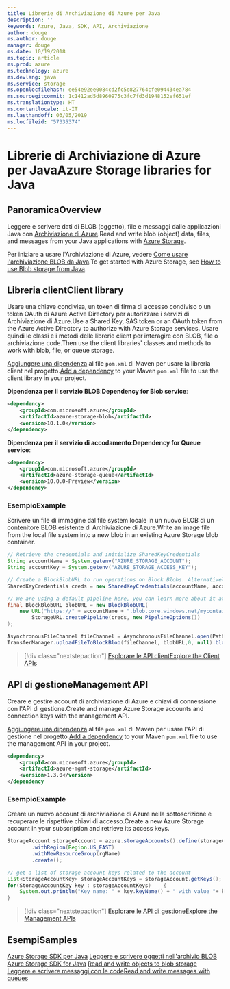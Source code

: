 ```yaml
---
title: Librerie di Archiviazione di Azure per Java
description: ''
keywords: Azure, Java, SDK, API, Archiviazione
author: douge
ms.author: douge
manager: douge
ms.date: 10/19/2018
ms.topic: article
ms.prod: azure
ms.technology: azure
ms.devlang: java
ms.service: storage
ms.openlocfilehash: ee54e92ee0084cd2fc5e827764cfe094434ea784
ms.sourcegitcommit: 1c1412ad5d8960975c3fc7fd3d1948152ef651ef
ms.translationtype: HT
ms.contentlocale: it-IT
ms.lasthandoff: 03/05/2019
ms.locfileid: "57335374"
---
```

# <a name="azure-storage-libraries-for-java"></a><span data-ttu-id="51f8a-103">Librerie di Archiviazione di Azure per Java</span><span class="sxs-lookup"><span data-stu-id="51f8a-103">Azure Storage libraries for Java</span></span>

## <a name="overview"></a><span data-ttu-id="51f8a-104">Panoramica</span><span class="sxs-lookup"><span data-stu-id="51f8a-104">Overview</span></span>

<span data-ttu-id="51f8a-105">Leggere e scrivere dati di BLOB (oggetto), file e messaggi dalle applicazioni Java con [Archiviazione di Azure](/azure/storage/storage-introduction).</span><span class="sxs-lookup"><span data-stu-id="51f8a-105">Read and write blob (object) data, files, and messages from your Java applications with [Azure Storage](/azure/storage/storage-introduction).</span></span>

<span data-ttu-id="51f8a-106">Per iniziare a usare l'Archiviazione di Azure, vedere [Come usare l'archiviazione BLOB da Java](/azure/storage/blobs/storage-quickstart-blobs-java-v10).</span><span class="sxs-lookup"><span data-stu-id="51f8a-106">To get started with Azure Storage, see [How to use Blob storage from Java](/azure/storage/blobs/storage-quickstart-blobs-java-v10).</span></span>

## <a name="client-library"></a><span data-ttu-id="51f8a-107">Libreria client</span><span class="sxs-lookup"><span data-stu-id="51f8a-107">Client library</span></span>

<span data-ttu-id="51f8a-108">Usare una chiave condivisa, un token di firma di accesso condiviso o un token OAuth di Azure Active Directory per autorizzare i servizi di Archiviazione di Azure.</span><span class="sxs-lookup"><span data-stu-id="51f8a-108">Use a Shared Key, SAS token or an OAuth token from the Azure Active Directory to authorize with Azure Storage services.</span></span> <span data-ttu-id="51f8a-109">Usare quindi le classi e i metodi delle librerie client per interagire con BLOB, file o archiviazione code.</span><span class="sxs-lookup"><span data-stu-id="51f8a-109">Then use the client libraries' classes and methods to work with blob, file, or queue storage.</span></span> 

<span data-ttu-id="51f8a-110">[Aggiungere una dipendenza](https://maven.apache.org/guides/getting-started/index.html#How_do_I_use_external_dependencies) al file `pom.xml` di Maven per usare la libreria client nel progetto.</span><span class="sxs-lookup"><span data-stu-id="51f8a-110">[Add a dependency](https://maven.apache.org/guides/getting-started/index.html#How_do_I_use_external_dependencies) to your Maven `pom.xml` file to use the client library in your project.</span></span>   

<span data-ttu-id="51f8a-111">**Dipendenza per il servizio BLOB**:</span><span class="sxs-lookup"><span data-stu-id="51f8a-111">**Dependency for Blob service**:</span></span>
```XML
<dependency>
    <groupId>com.microsoft.azure</groupId>
    <artifactId>azure-storage-blob</artifactId>
    <version>10.1.0</version>
</dependency>
```

<span data-ttu-id="51f8a-112">**Dipendenza per il servizio di accodamento**:</span><span class="sxs-lookup"><span data-stu-id="51f8a-112">**Dependency for Queue service**:</span></span>
```XML
<dependency>
    <groupId>com.microsoft.azure</groupId>
    <artifactId>azure-storage-queue</artifactId>
    <version>10.0.0-Preview</version>
</dependency>
```


### <a name="example"></a><span data-ttu-id="51f8a-113">Esempio</span><span class="sxs-lookup"><span data-stu-id="51f8a-113">Example</span></span>

<span data-ttu-id="51f8a-114">Scrivere un file di immagine dal file system locale in un nuovo BLOB di un contenitore BLOB esistente di Archiviazione di Azure.</span><span class="sxs-lookup"><span data-stu-id="51f8a-114">Write an image file from the local file system into a new blob in an existing Azure Storage blob container.</span></span>


```java
// Retrieve the credentials and initialize SharedKeyCredentials
String accountName = System.getenv("AZURE_STORAGE_ACCOUNT");
String accountKey = System.getenv("AZURE_STORAGE_ACCESS_KEY");

// Create a BlockBlobURL to run operations on Block Blobs. Alternatively create a ServiceURL, or ContainerURL for operations on Blob service, and Blob containers
SharedKeyCredentials creds = new SharedKeyCredentials(accountName, accountKey);

// We are using a default pipeline here, you can learn more about it at https://github.com/Azure/azure-storage-java/wiki/Azure-Storage-Java-V10-Overview
final BlockBlobURL blobURL = new BlockBlobURL(
    new URL("https://" + accountName + ".blob.core.windows.net/mycontainer/myimage.jpg"), 
        StorageURL.createPipeline(creds, new PipelineOptions())
);

AsynchronousFileChannel fileChannel = AsynchronousFileChannel.open(Paths.get("myimage.jpg"));
TransferManager.uploadFileToBlockBlob(fileChannel, blobURL,0, null).blockingGet();
```

> [!div class="nextstepaction"]
> [<span data-ttu-id="51f8a-115">Esplorare le API client</span><span class="sxs-lookup"><span data-stu-id="51f8a-115">Explore the Client APIs</span></span>](/java/api/overview/azure/storage/client)

## <a name="management-api"></a><span data-ttu-id="51f8a-116">API di gestione</span><span class="sxs-lookup"><span data-stu-id="51f8a-116">Management API</span></span>

<span data-ttu-id="51f8a-117">Creare e gestire account di archiviazione di Azure e chiavi di connessione con l'API di gestione.</span><span class="sxs-lookup"><span data-stu-id="51f8a-117">Create and manage Azure Storage accounts and connection keys with the management API.</span></span>

<span data-ttu-id="51f8a-118">[Aggiungere una dipendenza](https://maven.apache.org/guides/getting-started/index.html#How_do_I_use_external_dependencies) al file `pom.xml` di Maven per usare l'API di gestione nel progetto.</span><span class="sxs-lookup"><span data-stu-id="51f8a-118">[Add a dependency](https://maven.apache.org/guides/getting-started/index.html#How_do_I_use_external_dependencies) to your Maven `pom.xml` file to use the management API in your project.</span></span>  

```XML
<dependency>
    <groupId>com.microsoft.azure</groupId>
    <artifactId>azure-mgmt-storage</artifactId>
    <version>1.3.0</version>
</dependency
```   

### <a name="example"></a><span data-ttu-id="51f8a-119">Esempio</span><span class="sxs-lookup"><span data-stu-id="51f8a-119">Example</span></span>

<span data-ttu-id="51f8a-120">Creare un nuovo account di archiviazione di Azure nella sottoscrizione e recuperare le rispettive chiavi di accesso.</span><span class="sxs-lookup"><span data-stu-id="51f8a-120">Create a new Azure Storage account in your subscription and retrieve its access keys.</span></span>

```java
StorageAccount storageAccount = azure.storageAccounts().define(storageAccountName)
        .withRegion(Region.US_EAST)
        .withNewResourceGroup(rgName)
        .create();

// get a list of storage account keys related to the account
List<StorageAccountKey> storageAccountKeys = storageAccount.getKeys();
for(StorageAccountKey key : storageAccountKeys)    {
    System.out.println("Key name: " + key.keyName() + " with value "+ key.value());
}
```

> [!div class="nextstepaction"]
> [<span data-ttu-id="51f8a-121">Esplorare le API di gestione</span><span class="sxs-lookup"><span data-stu-id="51f8a-121">Explore the Management APIs</span></span>](/java/api/overview/azure/storage/management)


## <a name="samples"></a><span data-ttu-id="51f8a-122">Esempi</span><span class="sxs-lookup"><span data-stu-id="51f8a-122">Samples</span></span>

<span data-ttu-id="51f8a-123">[Azure Storage SDK per Java](https://github.com/azure/azure-storage-java)
[Leggere e scrivere oggetti nell'archivio BLOB](https://github.com/Azure-Samples/storage-blobs-java-v10-quickstart) </span><span class="sxs-lookup"><span data-stu-id="51f8a-123">[Azure Storage SDK for Java](https://github.com/azure/azure-storage-java)
[Read and write objects to blob storage](https://github.com/Azure-Samples/storage-blobs-java-v10-quickstart) </span></span>  
[<span data-ttu-id="51f8a-124">Leggere e scrivere messaggi con le code</span><span class="sxs-lookup"><span data-stu-id="51f8a-124">Read and write messages with queues</span></span>](https://github.com/Azure-Samples/storage-queue-java-getting-started)   
